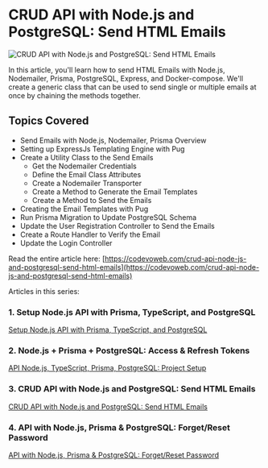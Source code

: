# CRUD API with Node.js and PostgreSQL: Send HTML Emails

![CRUD API with Node.js and PostgreSQL: Send HTML Emails](https://codevoweb.com/wp-content/uploads/2022/05/CRUD-API-with-Node.js-and-PostgreSQL-Send-HTML-Emails.webp)

In this article, you'll learn how to send HTML Emails with Node.js, Nodemailer, Prisma, PostgreSQL, Express, and Docker-compose. We'll create a generic class that can be used to send single or multiple emails at once by chaining the methods together.

## Topics Covered

- Send Emails with Node.js, Nodemailer, Prisma Overview
- Setting up ExpressJs Templating Engine with Pug
- Create a Utility Class to the Send Emails
    - Get the Nodemailer Credentials
    - Define the Email Class Attributes
    - Create a Nodemailer Transporter
    - Create a Method to Generate the Email Templates
    - Create a Method to Send the Emails
- Creating the Email Templates with Pug
- Run Prisma Migration to Update PostgreSQL Schema
- Update the User Registration Controller to Send the Emails
- Create a Route Handler to Verify the Email
- Update the Login Controller

Read the entire article here: [https://codevoweb.com/crud-api-node-js-and-postgresql-send-html-emails](https://codevoweb.com/crud-api-node-js-and-postgresql-send-html-emails)

Articles in this series:

### 1. Setup Node.js API with Prisma, TypeScript, and PostgreSQL

[Setup Node.js API with Prisma, TypeScript, and PostgreSQL](https://codevoweb.com/api-node-typescript-prisma-postgresql-project-setup)

### 2. Node.js + Prisma + PostgreSQL: Access & Refresh Tokens

[API Node.js, TypeScript, Prisma, PostgreSQL: Project Setup](https://codevoweb.com/node-prisma-postgresql-access-refresh-tokens)

### 3. CRUD API with Node.js and PostgreSQL: Send HTML Emails

[CRUD API with Node.js and PostgreSQL: Send HTML Emails](https://codevoweb.com/crud-api-node-js-and-postgresql-send-html-emails)

### 4. API with Node.js, Prisma & PostgreSQL: Forget/Reset Password

[API with Node.js, Prisma & PostgreSQL: Forget/Reset Password](https://codevoweb.com/crud-api-node-prisma-postgresql-reset-password)
